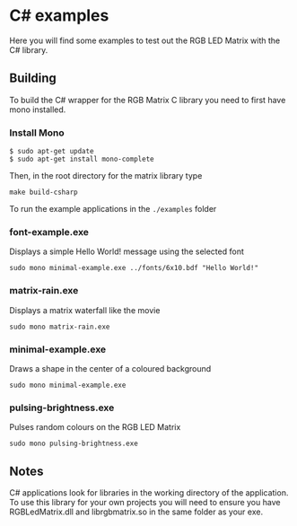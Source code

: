 ﻿# C# examples

Here you will find some examples to test out the RGB LED Matrix with the C# library.

## Building

To build the C# wrapper for the RGB Matrix C library you need to first have mono installed.

### Install Mono

```shell
$ sudo apt-get update
$ sudo apt-get install mono-complete
```

Then, in the root directory for the matrix library type

```shell
make build-csharp
```

To run the example applications in the `./examples` folder

### font-example.exe

Displays a simple Hello World! message using the selected font

```shell
sudo mono minimal-example.exe ../fonts/6x10.bdf "Hello World!"
```

### matrix-rain.exe

Displays a matrix waterfall like the movie

```shell
sudo mono matrix-rain.exe
```

### minimal-example.exe

Draws a shape in the center of a coloured background

```shell
sudo mono minimal-example.exe
```

### pulsing-brightness.exe

Pulses random colours on the RGB LED Matrix

```shell
sudo mono pulsing-brightness.exe
```

## Notes

C# applications look for libraries in the working directory of the application. To use this library for your own projects you will need to ensure you have RGBLedMatrix.dll and librgbmatrix.so in the same folder as your exe.
